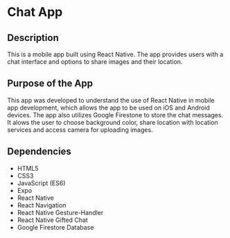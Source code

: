 # Chat App

## Description
This is a mobile app built using React Native. The app provides users with a chat interface and options to share images and their location.

## Purpose of the App
This app was developed to understand the use of React Native in mobile app development, which allows the app to be used on iOS and Android devices. The app also utilizes Google Firestone to store the chat messages. It alows the user to choose background color, share location with location services and access camera for uploading images.

## Dependencies

* HTML5
* CSS3
* JavaScript (ES6)
* Expo
* React Native
* React Navigation
* React Native Gesture-Handler
* React Native Gifted Chat
* Google Firestore Database
